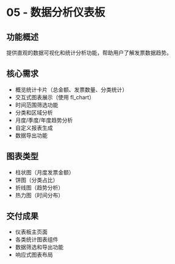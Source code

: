 # 05 - 数据分析仪表板

## 功能概述
提供直观的数据可视化和统计分析功能，帮助用户了解发票数据趋势。

## 核心需求
- 概览统计卡片（总金额、发票数量、分类统计）
- 交互式图表展示（使用 fl_chart）
- 时间范围筛选功能
- 分类和区域分析
- 月度/季度/年度趋势分析
- 自定义报表生成
- 数据导出功能

## 图表类型
- 柱状图（月度发票金额）
- 饼图（分类占比）
- 折线图（趋势分析）
- 热力图（时间分布）

## 交付成果
- 仪表板主页面
- 各类统计图表组件
- 数据筛选和导出功能
- 响应式图表布局